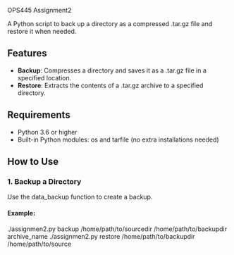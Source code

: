 OPS445 Assignment2

A Python script to back up a directory as a compressed .tar.gz file and restore it when needed.

## Features
- **Backup**: Compresses a directory and saves it as a .tar.gz file in a specified location.
- **Restore**: Extracts the contents of a .tar.gz archive to a specified directory.

## Requirements
- Python 3.6 or higher
- Built-in Python modules: os and tarfile (no extra installations needed)

## How to Use

### 1. Backup a Directory
Use the data_backup function to create a backup.

#### Example:
./assignmen2.py backup /home/path/to/sourcedir /home/path/to/backupdir archive_name
./assignmen2.py restore /home/path/to/backupdir /home/path/to/source 
























































